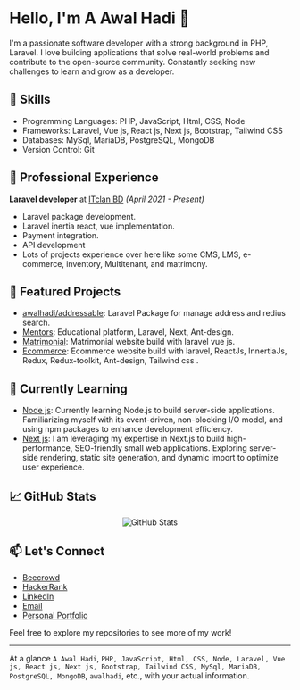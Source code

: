 # Hello, I'm A Awal Hadi 👋


I'm a passionate software developer with a strong background in PHP, Laravel. I love building applications that solve real-world problems and contribute to the open-source community. Constantly seeking new challenges to learn and grow as a developer.

## 🚀 Skills

- Programming Languages: PHP, JavaScript, Html, CSS, Node
- Frameworks: Laravel, Vue js, React js, Next js, Bootstrap, Tailwind CSS 
- Databases: MySql, MariaDB, PostgreSQL, MongoDB
- Version Control: Git

## 💼 Professional Experience

**Laravel developer** at [ITclan BD](https://itclanbd.com) _(April 2021 - Present)_
- Laravel package development.
- Laravel inertia react, vue implementation.
- Payment integration.
- API development
- Lots of projects experience over here like some CMS, LMS, e-commerce, inventory, Multitenant, and matrimony.

## 🔭 Featured Projects

- [awalhadi/addressable](https://github.com/awalhadi/addressable): Laravel Package for manage address and redius search.
- [Mentors](https://mentorslearning.com/): Educational platform, Laravel, Next, Ant-design.
- [Matrimonial](https://islamarriage.com/): Matrimonial website build with laravel vue js.
- [Ecommerce](https://kachabazar.gqrcode.com): Ecommerce website build with laravel, ReactJs, InnertiaJs, Redux, Redux-toolkit, Ant-design, Tailwind css .

## 🌱 Currently Learning

- [Node js](https://nodejs.org/dist/latest-v18.x/docs/api/): Currently learning Node.js to build server-side applications. Familiarizing myself with its event-driven, non-blocking I/O model, and using npm packages to enhance development efficiency.
- [Next js](https://nextjs.org/docs): I am leveraging my expertise in Next.js to build high-performance, SEO-friendly small web applications. Exploring server-side rendering, static site generation, and dynamic import to optimize user experience.








## 📈 GitHub Stats

<p align="center">
  <img src="https://github-readme-stats.vercel.app/api?username=awalhadi&show_icons=true&hide=issues&hide_title=true&count_private=true&hide_rank=true" alt="GitHub Stats">
</p>

## 📫 Let's Connect

- [Beecrowd](https://www.beecrowd.com.br/judge/en/profile/406778)
- [HackerRank](https://www.hackerrank.com/awalhadi)
- [LinkedIn](https://www.linkedin.com/in/a-awal-hadi)
- [Email](mailto:awalhadi5@gmail.com)
- [Personal Portfolio](https://portfolio.awalhadi.vercel.app)

Feel free to explore my repositories to see more of my work!

---

At a glance `A Awal Hadi`, `PHP, JavaScript, Html, CSS, Node, Laravel, Vue js, React js, Next js, Bootstrap, Tailwind CSS, MySql, MariaDB, PostgreSQL, MongoDB`, `awalhadi`, etc., with your actual information. 


